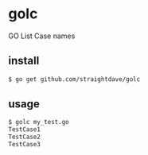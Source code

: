 # golc
GO List Case names

## install
```bash
$ go get github.com/straightdave/golc
```


## usage
```bash
$ golc my_test.go
TestCase1
TestCase2
TestCase3
```
